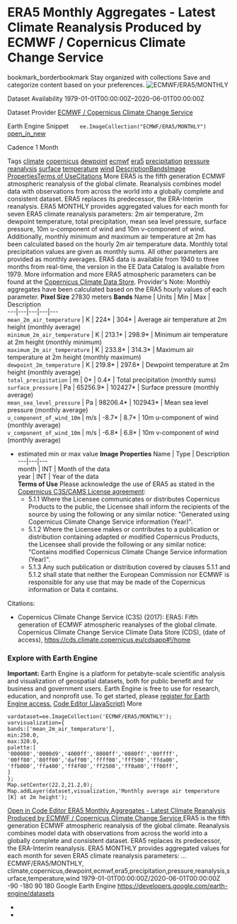  
#  ERA5 Monthly Aggregates - Latest Climate Reanalysis Produced by ECMWF / Copernicus Climate Change Service 
bookmark_borderbookmark Stay organized with collections  Save and categorize content based on your preferences.
![ECMWF/ERA5/MONTHLY](https://developers.google.com/earth-engine/datasets/images/ECMWF/ECMWF_ERA5_MONTHLY_sample.png) 

Dataset Availability
    1979-01-01T00:00:00Z–2020-06-01T00:00:00Z 

Dataset Provider
     [ ECMWF / Copernicus Climate Change Service ](https://cds.climate.copernicus.eu/cdsapp#!/dataset/reanalysis-era5-single-levels-monthly-means?tab=overview) 

Earth Engine Snippet
     `    ee.ImageCollection("ECMWF/ERA5/MONTHLY")   ` [ open_in_new ](https://code.earthengine.google.com/?scriptPath=Examples:Datasets/ECMWF/ECMWF_ERA5_MONTHLY) 

Cadence
    1 Month 

Tags
     [climate](https://developers.google.com/earth-engine/datasets/tags/climate) [copernicus](https://developers.google.com/earth-engine/datasets/tags/copernicus) [dewpoint](https://developers.google.com/earth-engine/datasets/tags/dewpoint) [ecmwf](https://developers.google.com/earth-engine/datasets/tags/ecmwf) [era5](https://developers.google.com/earth-engine/datasets/tags/era5) [precipitation](https://developers.google.com/earth-engine/datasets/tags/precipitation) [pressure](https://developers.google.com/earth-engine/datasets/tags/pressure) [reanalysis](https://developers.google.com/earth-engine/datasets/tags/reanalysis) [surface](https://developers.google.com/earth-engine/datasets/tags/surface) [temperature](https://developers.google.com/earth-engine/datasets/tags/temperature) [wind](https://developers.google.com/earth-engine/datasets/tags/wind)
[Description](https://developers.google.com/earth-engine/datasets/catalog/ECMWF_ERA5_MONTHLY#description)[Bands](https://developers.google.com/earth-engine/datasets/catalog/ECMWF_ERA5_MONTHLY#bands)[Image Properties](https://developers.google.com/earth-engine/datasets/catalog/ECMWF_ERA5_MONTHLY#image-properties)[Terms of Use](https://developers.google.com/earth-engine/datasets/catalog/ECMWF_ERA5_MONTHLY#terms-of-use)[Citations](https://developers.google.com/earth-engine/datasets/catalog/ECMWF_ERA5_MONTHLY#citations) More
ERA5 is the fifth generation ECMWF atmospheric reanalysis of the global climate. Reanalysis combines model data with observations from across the world into a globally complete and consistent dataset. ERA5 replaces its predecessor, the ERA-Interim reanalysis.
ERA5 MONTHLY provides aggregated values for each month for seven ERA5 climate reanalysis parameters: 2m air temperature, 2m dewpoint temperature, total precipitation, mean sea level pressure, surface pressure, 10m u-component of wind and 10m v-component of wind. Additionally, monthly minimum and maximum air temperature at 2m has been calculated based on the hourly 2m air temperature data. Monthly total precipitation values are given as monthly sums. All other parameters are provided as monthly averages.
ERA5 data is available from 1940 to three months from real-time, the version in the EE Data Catalog is available from 1979. More information and more ERA5 atmospheric parameters can be found at the [Copernicus Climate Data Store](https://cds.climate.copernicus.eu/cdsapp#!/dataset/reanalysis-era5-single-levels-monthly-means?tab=overview).
Provider's Note: Monthly aggregates have been calculated based on the ERA5 hourly values of each parameter.
**Pixel Size** 27830 meters 
**Bands**
Name | Units | Min | Max | Description  
---|---|---|---|---  
`mean_2m_air_temperature` | K |  224*  |  304*  | Average air temperature at 2m height (monthly average)  
`minimum_2m_air_temperature` | K |  213.1*  |  298.9*  | Minimum air temperature at 2m height (monthly minimum)  
`maximum_2m_air_temperature` | K |  233.8*  |  314.3*  | Maximum air temperature at 2m height (monthly maximum)  
`dewpoint_2m_temperature` | K |  219.8*  |  297.6*  | Dewpoint temperature at 2m height (monthly average)  
`total_precipitation` | m |  0*  |  0.4*  | Total precipitation (monthly sums)  
`surface_pressure` | Pa |  65256.9*  |  102427*  | Surface pressure (monthly average)  
`mean_sea_level_pressure` | Pa |  98206.4*  |  102943*  | Mean sea level pressure (monthly average)  
`u_component_of_wind_10m` | m/s |  -8.7*  |  8.7*  | 10m u-component of wind (monthly average)  
`v_component_of_wind_10m` | m/s |  -6.8*  |  6.8*  | 10m v-component of wind (monthly average)  
* estimated min or max value 
**Image Properties**
Name | Type | Description  
---|---|---  
month | INT | Month of the data  
year | INT | Year of the data  
**Terms of Use**
Please acknowledge the use of ERA5 as stated in the [Copernicus C3S/CAMS License agreement](https://apps.ecmwf.int/datasets/licences/copernicus/):
  * 5.1.1 Where the Licensee communicates or distributes Copernicus Products to the public, the Licensee shall inform the recipients of the source by using the following or any similar notice: "Generated using Copernicus Climate Change Service information (Year)".
  * 5.1.2 Where the Licensee makes or contributes to a publication or distribution containing adapted or modified Copernicus Products, the Licensee shall provide the following or any similar notice: "Contains modified Copernicus Climate Change Service information (Year)".
  * 5.1.3 Any such publication or distribution covered by clauses 5.1.1 and 5.1.2 shall state that neither the European Commission nor ECMWF is responsible for any use that may be made of the Copernicus information or Data it contains.


Citations:
  * Copernicus Climate Change Service (C3S) (2017): ERA5: Fifth generation of ECMWF atmospheric reanalyses of the global climate. Copernicus Climate Change Service Climate Data Store (CDS), (date of access), <https://cds.climate.copernicus.eu/cdsapp#!/home>


### Explore with Earth Engine
**Important:** Earth Engine is a platform for petabyte-scale scientific analysis and visualization of geospatial datasets, both for public benefit and for business and government users. Earth Engine is free to use for research, education, and nonprofit use. To get started, please [register for Earth Engine access.](https://console.cloud.google.com/earth-engine)
[Code Editor (JavaScript)](https://developers.google.com/earth-engine/datasets/catalog/ECMWF_ERA5_MONTHLY#code-editor-javascript-sample) More
```
vardataset=ee.ImageCollection('ECMWF/ERA5/MONTHLY');
varvisualization={
bands:['mean_2m_air_temperature'],
min:250.0,
max:320.0,
palette:[
'000080','0000d9','4000ff','8000ff','0080ff','00ffff',
'00ff80','80ff00','daff00','ffff00','fff500','ffda00',
'ffb000','ffa400','ff4f00','ff2500','ff0a00','ff00ff',
]
};
Map.setCenter(22.2,21.2,0);
Map.addLayer(dataset,visualization,'Monthly average air temperature [K] at 2m height');
```
[ Open in Code Editor ](https://code.earthengine.google.com/?scriptPath=Examples:Datasets/ECMWF/ECMWF_ERA5_MONTHLY)
[ ERA5 Monthly Aggregates - Latest Climate Reanalysis Produced by ECMWF / Copernicus Climate Change Service ](https://developers.google.com/earth-engine/datasets/catalog/ECMWF_ERA5_MONTHLY)
ERA5 is the fifth generation ECMWF atmospheric reanalysis of the global climate. Reanalysis combines model data with observations from across the world into a globally complete and consistent dataset. ERA5 replaces its predecessor, the ERA-Interim reanalysis. ERA5 MONTHLY provides aggregated values for each month for seven ERA5 climate reanalysis parameters: …
ECMWF/ERA5/MONTHLY, climate,copernicus,dewpoint,ecmwf,era5,precipitation,pressure,reanalysis,surface,temperature,wind 
1979-01-01T00:00:00Z/2020-06-01T00:00:00Z
-90 -180 90 180 
Google Earth Engine
https://developers.google.com/earth-engine/datasets
  * [ ](https://doi.org/https://cds.climate.copernicus.eu/cdsapp#!/dataset/reanalysis-era5-single-levels-monthly-means?tab=overview)
  * [ ](https://doi.org/https://developers.google.com/earth-engine/datasets/catalog/ECMWF_ERA5_MONTHLY)


